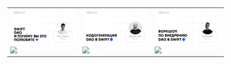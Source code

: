 <table>
    <tr>
        <td width="33%"">
        	  <a href="https://www.youtube.com/watch?v=yog4lD73t_s&t=451s&pp=ygUJc3dpZnQgZGFv">
              <img src="dao-dima.png">
            </a>
            <a href="https://github.com/Meetouch/meetouch-ios/tree/main/Meetouch%20Junior%20%231/DAO%20(Lecture%20%231)">
              <img src="https://img.shields.io/badge/Доклад%20Димы-%23121011.svg?style=for-the-badge&logo=github&logoColor=white">
            </a>
        </td>
        <td width="33%"">
        	  <a href="https://www.youtube.com/watch?v=EPl8Z1Np1P4&pp=ygUJc3dpZnQgZGFv">
            <img src="dao-alex.png"">
            </a>
            <a href="https://github.com/Meetouch/meetouch-ios/tree/main/Meetouch%20Junior%20%231/Venue%20(Lecture%20%232)">
              <img src="https://img.shields.io/badge/Доклад%20Саши-%23121011.svg?style=for-the-badge&logo=github&logoColor=white">
            </a>
        </td>
        <td width="33%"">
        	  <a href="https://www.youtube.com/watch?v=dZkP8zCrY6A&t=4s&pp=ygUYc3dpZnQgZGFvINCy0L7RgNC60YjQvtC_">
              <img src="dao-andrew.png"">
            </a>
            <a href="https://github.com/Meetouch/meetouch-ios/tree/main/Meetouch%20Junior%20%231/Workshop%20(Lecture%20%233)">
              <img src="https://img.shields.io/badge/Доклад%20Андрея-%23121011.svg?style=for-the-badge&logo=github&logoColor=white">
            </a>
        </td>
    </tr>
</table>